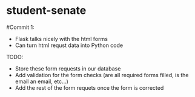 # student-senate

#Commit 1:
- Flask talks nicely with the html forms
- Can turn html requst data into Python code

TODO:
- Store these form requests in our database
- Add validation for the form checks (are all required forms filled, is the email an email, etc...)
- Add the rest of the form requets once the form is corrected
